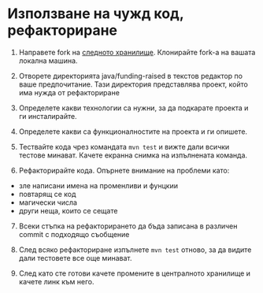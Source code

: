 # Използване на чужд код, рефакториране

1. Направете fork на [следното хранилище](https://github.com/lamchau/refactoring-exercise). Клонирайте fork-а на вашата локална машина.

2. Отворете директорията java/funding-raised в текстов редактор по ваше предпочитание. Тази директория представлява проект, който има нужда от рефакториране

3. Определете какви технологии са нужни, за да подкарате проекта и ги инсталирайте.

4. Определете какви са функционалностите на проекта и ги опишете.

5. Тествайте кода чрез командата `mvn test` и вижте дали всички тестове минават. Качете екранна снимка на изпълнената команда.

6. Рефакторирайте кода. Опърнете внимание на проблеми като:

- зле написани имена на променливи и фунцкии
- повтарящ се код
- магически числа
- други неща, които се сещате

7. Всеки стъпка на рефакторирането да бъда записана в различен commit с подходящо съобщение

8. След всяко рефакториране изпълнете `mvn test` отново, за да видите дали тестовете все още минават.

9. След като сте готови качете промените в централното хранилище и качете линк към него.
